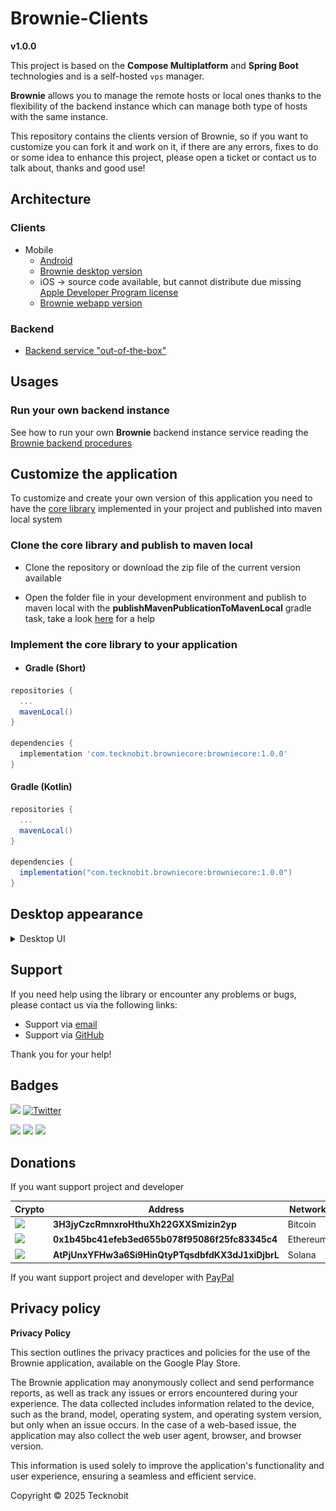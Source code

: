 # Brownie-Clients

**v1.0.0**

This project is based on the **Compose Multiplatform** and **Spring Boot** technologies and is a
self-hosted
`vps` manager.

**Brownie** allows you to manage the remote hosts or local ones thanks to the flexibility of
the backend instance which can manage both type of hosts with the same instance.

This repository contains the clients version of Brownie, so if you want to customize you can fork it
and work on it, if there are any errors, fixes to do or some idea to enhance this project, please
open a ticket or
contact us to talk about, thanks and good use!

## Architecture

### Clients

- Mobile
  - [Android](https://play.google.com/store/apps/details?id=com.tecknobit.brownie)
  - [Brownie desktop version](https://github.com/N7ghtm4r3/Brownie-Clients/releases/tag/1.0.0)
  - iOS -> source code available, but cannot distribute due
    missing [Apple Developer Program license](https://developer.apple.com/programs/)
  - [Brownie webapp version](https://github.com/N7ghtm4r3/Brownie-WebApp)

### Backend

- [Backend service "out-of-the-box"](https://github.com/N7ghtm4r3/Brownie/releases/tag/1.0.0)

## Usages

### Run your own backend instance

See how to run your own **Brownie** backend instance service reading
the [Brownie backend procedures](https://github.com/N7ghtm4r3/Brownie#readme)

## Customize the application

To customize and create your own version of this application you need to have
the [core library](https://github.com/N7ghtm4r3/Brownie/tree/main/core)
implemented in your project and published into maven local system

### Clone the core library and publish to maven local

- Clone the repository or download the zip file of the current version available

- Open the folder file in your development environment and publish to maven local with the
  **publishMavenPublicationToMavenLocal** gradle task, take a
  look [here](https://docs.gradle.org/current/userguide/publishing_maven.html)
  for a help

### Implement the core library to your application

- #### Gradle (Short)

```gradle
repositories {
  ...
  mavenLocal()
}

dependencies {
  implementation 'com.tecknobit.browniecore:browniecore:1.0.0'
}
```

#### Gradle (Kotlin)

```gradle
repositories {
  ...
  mavenLocal()
}

dependencies {
  implementation("com.tecknobit.browniecore:browniecore:1.0.0")
}
```

## Desktop appearance

<details>
  <summary>Desktop UI</summary>
  <img src="https://github.com/N7ghtm4r3/Brownie-Clients/blob/main/images/hosts.png" alt="hosts"/>
  <img src="https://github.com/N7ghtm4r3/Brownie-Clients/blob/main/images/register_host.png" alt="register_host"/>
  <img src="https://github.com/N7ghtm4r3/Brownie-Clients/blob/main/images/manage_host.png" alt="manage_host"/>
  <img src="https://github.com/N7ghtm4r3/Brownie-Clients/blob/main/images/add_service.png" alt="add_service"/>
</details>

## Support

If you need help using the library or encounter any problems or bugs, please contact us via the
following links:

- Support via [email](mailto:infotecknobitcompany@gmail.com)
- Support via [GitHub](https://github.com/N7ghtm4r3/Brownie-Clients/issues/new)

Thank you for your help!

## Badges

[![](https://img.shields.io/badge/Google_Play-414141?style=for-the-badge&logo=google-play&logoColor=white)](https://play.google.com/store/apps/developer?id=Tecknobit)
[![Twitter](https://img.shields.io/badge/Twitter-1DA1F2?style=for-the-badge&logo=twitter&logoColor=white)](https://twitter.com/tecknobit)

[![](https://img.shields.io/badge/Java-ED8B00?style=for-the-badge&logo=java&logoColor=white)](https://www.oracle.com/java/)
[![](https://img.shields.io/badge/Kotlin-0095D5?&style=for-the-badge&logo=kotlin&logoColor=white)](https://kotlinlang.org/)
[![](https://img.shields.io/badge/Android-3DDC84?style=for-the-badge&logo=android&logoColor=white)](https://play.google.com/store/apps/details?id=com.tecknobit.refy)

## Donations

If you want support project and developer

| Crypto                                                                                              | Address                                          | Network  |
|-----------------------------------------------------------------------------------------------------|--------------------------------------------------|----------|
| ![](https://img.shields.io/badge/Bitcoin-000000?style=for-the-badge&logo=bitcoin&logoColor=white)   | **3H3jyCzcRmnxroHthuXh22GXXSmizin2yp**           | Bitcoin  |
| ![](https://img.shields.io/badge/Ethereum-3C3C3D?style=for-the-badge&logo=Ethereum&logoColor=white) | **0x1b45bc41efeb3ed655b078f95086f25fc83345c4**   | Ethereum |
| ![](https://img.shields.io/badge/Solana-000?style=for-the-badge&logo=Solana&logoColor=9945FF)       | **AtPjUnxYFHw3a6Si9HinQtyPTqsdbfdKX3dJ1xiDjbrL** | Solana   |

If you want support project and developer
with [PayPal](https://www.paypal.com/donate/?hosted_button_id=5QMN5UQH7LDT4)

## Privacy policy

**Privacy Policy**

This section outlines the privacy practices and policies for the use of the Brownie application,
available on
the Google Play Store.

The Brownie application may anonymously collect and send performance reports, as well as track any
issues or errors encountered during your experience. The data collected includes information related
to the device, such
as the brand, model, operating system, and operating system version, but only when an issue occurs.
In the case of a
web-based issue, the application may also collect the web user agent, browser, and browser version.

This information is used solely to improve the application's functionality and user experience,
ensuring a seamless and
efficient service.

Copyright © 2025 Tecknobit
